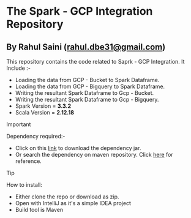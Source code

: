 # The Spark - GCP Integration Repository
## By Rahul Saini (rahul.dbe31@gmail.com)

This repository contains the code related to Saprk - GCP Integration. 
It Include :- 
- Loading the data from GCP - Bucket to Spark Dataframe.
- Loading the data from GCP - Bigquery to Spark Dataframe.
- Writing the resultant Spark Dataframe to Gcp - Bucket.
- Writing the resultant Spark Dataframe to Gcp - Bigquery.
- Spark Version = **3.3.2**
- Scala Version = **2.12.18**

> [!IMPORTANT]
> Dependency required:- 
- Click on this [link](https://drive.google.com/file/d/1HcZ0Cz4uTfDOQPkvoS50O2qQlyw03R0z/view?usp=sharing) to download the dependency jar.
- Or search the dependency on maven repository. Click [here](https://mvnrepository.com/artifact/com.google.cloud.spark/spark-bigquery-with-dependencies_2.12/0.37.0) for reference.

>[!TIP] 
>How to install:

- Either clone the repo or download as zip.
- Open with IntelliJ as it's a simple IDEA project
- Build tool is Maven
